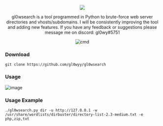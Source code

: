 <div align='center'>
<img src='https://user-images.githubusercontent.com/98056797/201202479-0b675e37-961a-4ec2-8f32-24bee7de8779.png'></img>

gl0wsearch is a tool programmed in Python to brute-force web server directories and vhosts/subdomains. I will be consistently improving the tool and adding new features. If you have any feedback or suggestions please message me on discord: gl0wy#5751

![cmd](https://user-images.githubusercontent.com/98056797/201212419-1e6a62ca-6b36-48c5-aab5-141f7edf7649.png)
</div>

### Download
```
git clone https://github.com/gl0wyy/gl0wsearch
```
### Usage
![image](https://user-images.githubusercontent.com/98056797/201211963-62af51ba-a02c-496a-bd56-d7a1c094668b.png)

### Usage Example
```
./gl0wsearch.py dir -u http://127.0.0.1 -w /usr/share/wordlists/dirbuster/directory-list-2.3-medium.txt -e php,zip,txt
```
